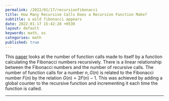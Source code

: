 ```yaml
---
permalink: /2022/01/17/recursionfibonacci
title: How Many Recursive Calls Does a Recursive Function Make?
subtitle: a wild fibonacci appears
date: 2022-01-17 15:42:28 +0530
layout: default
keywords: math, os
categories: math
published: true
---
```


This [paper](https://vulms.vu.edu.pk/Courses/CS201/Downloads/p60-robertson.pdf) looks at the number of function calls made to itself by a function calculating the Fibonacci numbers recursively. There is a linear relationship between the Fibonacci numbers and the number of recursive calls. The number of function calls for a number $n, G(n)$ is related to the Fibonacci number $F(n)$ by the relation $G(n)=2F(n)-1.$ This was achieved by adding a global counter to the recursive function and incrementing it each time the function is called. 

---
